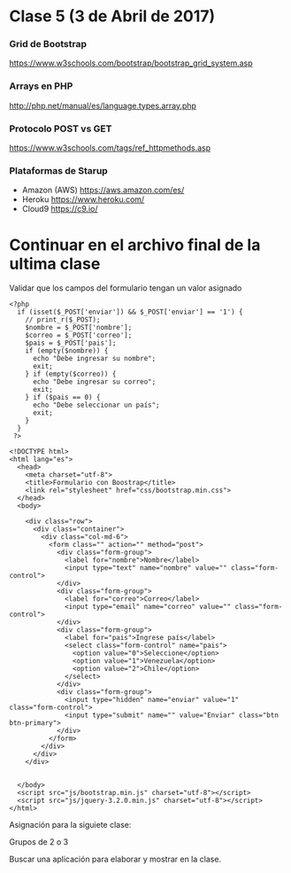 Clase 5 (3 de Abril de 2017)
=============================

### Grid de Bootstrap
<https://www.w3schools.com/bootstrap/bootstrap_grid_system.asp> 

### Arrays en PHP
<http://php.net/manual/es/language.types.array.php>

### Protocolo POST vs GET
<https://www.w3schools.com/tags/ref_httpmethods.asp>

### Plataformas de Starup
- Amazon (AWS) <https://aws.amazon.com/es/>
- Heroku <https://www.heroku.com/>
- Cloud9 <https://c9.io/>

# Continuar en el archivo final de la ultima clase

Validar que los campos del formulario tengan un valor asignado

~~~
<?php
  if (isset($_POST['enviar']) && $_POST['enviar'] == '1') {
    // print_r($_POST);
    $nombre = $_POST['nombre'];
    $correo = $_POST['correo'];
    $pais = $_POST['pais'];
    if (empty($nombre)) {
      echo "Debe ingresar su nombre";
      exit;
    } if (empty($correo)) {
      echo "Debe ingresar su correo";
      exit;
    } if ($pais == 0) {
      echo "Debe seleccionar un país";
      exit;
    }
  }
 ?>

<!DOCTYPE html>
<html lang="es">
  <head>
    <meta charset="utf-8">
    <title>Formulario con Boostrap</title>
    <link rel="stylesheet" href="css/bootstrap.min.css">
  </head>
  <body>

    <div class="row">
      <div class="container">
        <div class="col-md-6">
          <form class="" action="" method="post">
            <div class="form-group">
              <label for="nombre">Nombre</label>
              <input type="text" name="nombre" value="" class="form-control">
            </div>
            <div class="form-group">
              <label for="correo">Correo</label>
              <input type="email" name="correo" value="" class="form-control">
            </div>
            <div class="form-group">
              <label for="pais">Ingrese país</label>
              <select class="form-control" name="pais">
                <option value="0">Seleccione</option>
                <option value="1">Venezuela</option>
                <option value="2">Chile</option>
              </select>
            </div>
            <div class="form-group">
              <input type="hidden" name="enviar" value="1" class="form-control">
              <input type="submit" name="" value="Enviar" class="btn btn-primary">
            </div>
          </form>
        </div>
      </div>
    </div>


  </body>
  <script src="js/bootstrap.min.js" charset="utf-8"></script>
  <script src="js/jquery-3.2.0.min.js" charset="utf-8"></script>
</html>
~~~

Asignación para la siguiete clase:

Grupos de 2 o 3

Buscar una aplicación para elaborar y mostrar en la clase.



